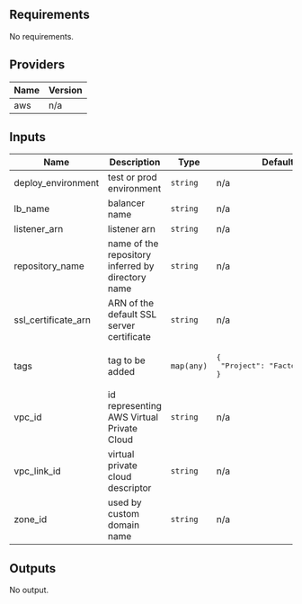 ## Requirements

No requirements.

## Providers

| Name | Version |
|------|---------|
| aws | n/a |

## Inputs

| Name | Description | Type | Default | Required |
|------|-------------|------|---------|:--------:|
| deploy\_environment | test or prod environment | `string` | n/a | yes |
| lb\_name | balancer name | `string` | n/a | yes |
| listener\_arn | listener arn | `string` | n/a | yes |
| repository\_name | name of the repository inferred by directory name | `string` | n/a | yes |
| ssl\_certificate\_arn | ARN of the default SSL server certificate | `string` | n/a | yes |
| tags | tag to be added | `map(any)` | <pre>{<br>  "Project": "FactoryDataHub"<br>}</pre> | no |
| vpc\_id | id representing AWS Virtual Private Cloud | `string` | n/a | yes |
| vpc\_link\_id | virtual private cloud descriptor | `string` | n/a | yes |
| zone\_id | used by custom domain name | `string` | n/a | yes |

## Outputs

No output.

